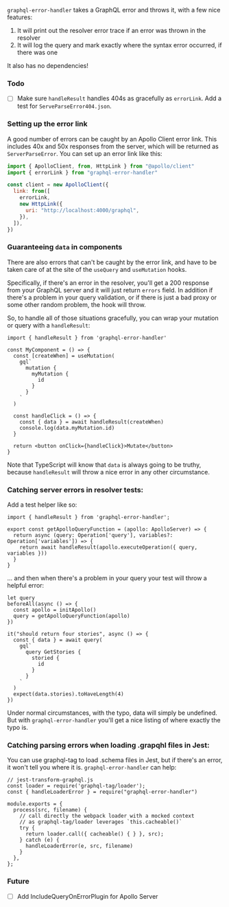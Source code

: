 `graphql-error-handler` takes a GraphQL error and throws it, with a few nice features:

1. It will print out the resolver error trace if an error was thrown in the resolver
2. It will log the query and mark exactly where the syntax error occurred, if there was one

It also has no dependencies!

### Todo

- [ ] Make sure `handleResult` handles 404s as gracefully as `errorLink`. Add a test for
      `ServeParseError404.json`.

### Setting up the error link

A good number of errors can be caught by an Apollo Client error link. This includes 40x and 50x
responses from the server, which will be returned as `ServerParseError`. You can set up an error
link like this:

```js
import { ApolloClient, from, HttpLink } from "@apollo/client"
import { errorLink } from "graphql-error-handler"

const client = new ApolloClient({
  link: from([
    errorLink,
    new HttpLink({
      uri: "http://localhost:4000/graphql",
    }),
  ]),
})
```

### Guaranteeing `data` in components

There are also errors that can't be caught by the error link, and have to be taken care of at the
site of the `useQuery` and `useMutation` hooks.

Specifically, if there's an error in the resolver, you'll get a 200 response from your GraphQL
server and it will just return `errors` field. In addition if there's a problem in your query validation,
or if there is just a bad proxy or some other random problem, the hook will throw.

So, to handle all of those situations gracefully, you can wrap your mutation or query with a
`handleResult`:

```
import { handleResult } from 'graphql-error-handler'

const MyComponent = () => {
  const [createWhen] = useMutation(
    gql`
      mutation {
        myMutation {
          id
        }
      }
    `
  )

  const handleClick = () => {
    const { data } = await handleResult(createWhen)
    console.log(data.myMutation.id)
  }

  return <button onClick={handleClick}>Mutate</button>
}
```

Note that TypeScript will know that `data` is always going to be truthy, because `handleResult` will
throw a nice error in any other circumstance.

### Catching server errors in resolver tests:

Add a test helper like so:

```
import { handleResult } from 'graphql-error-handler';

export const getApolloQueryFunction = (apollo: ApolloServer) => {
  return async (query: Operation['query'], variables?: Operation['variables']) => {
    return await handleResult(apollo.executeOperation({ query, variables }))
  }
}
```

... and then when there's a problem in your query your test will throw a helpful error:

```
let query
beforeAll(async () => {
  const apollo = initApollo()
  query = getApolloQueryFunction(apollo)
})

it("should return four stories", async () => {
  const { data } = await query(
    gql`
      query GetStories {
        storied {
          id
        }
      }
    `
  )
  expect(data.stories).toHaveLength(4)
})
```

Under normal circumstances, with the typo, data will simply be undefined. But with
`graphql-error-handler` you'll get a nice listing of where exactly the typo is.

### Catching parsing errors when loading .grapqhl files in Jest:

You can use graphql-tag to load .schema files in Jest, but if there's an error,
it won't tell you where it is. `graphql-error-handler` can help:

```
// jest-transform-graphql.js
const loader = require('graphql-tag/loader');
const { handleLoaderError } = require("graphql-error-handler")

module.exports = {
  process(src, filename) {
    // call directly the webpack loader with a mocked context
    // as graphql-tag/loader leverages `this.cacheable()`
    try {
      return loader.call({ cacheable() { } }, src);
    } catch (e) {
      handleLoaderError(e, src, filename)
    }
  },
};
```

### Future

 - [ ] Add IncludeQueryOnErrorPlugin for Apollo Server
